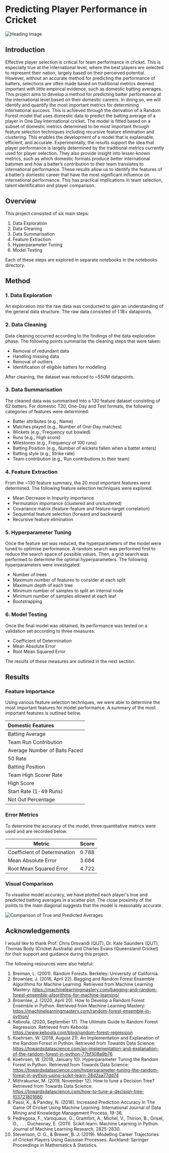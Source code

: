 # Predicting Player Performance in Cricket
![Heading Image](https://github.com/AlexKenna/Cricket-Predicting-Player-Performance/blob/main/img/ODI_Batting.jpg?raw=true)

## Introduction
Effective player selection is critical for team performance in cricket. This is especially true at the international level, where the best players are selected to represent their nation, largely based on their perceived potential. However, without an accurate method for predicting the performance of batters, selections are often made based on traditional metrics deemed important with little empirical evidence, such as domestic batting averages. This project aims to develop a method for predicting batter performance at the international level based on their domestic careers. In doing so, we will identify and quantify the most important metrics for determining international success. This is achieved through the derivation of a Random Forest model that uses domestic data to predict the batting average of a player in One Day International cricket. The model is fitted based on a subset of domestic metrics determined to be most important through feature selection techniques including recursive feature elimination and clustering. This enables the development of a model that is explainable, efficient, and accurate. Experimentally, the results support the idea that player performance is largely determined by the traditional metrics currently used for player selection. They also provide insight into lesser-known metrics, such as which domestic formats produce better international batsmen and how a batter’s contribution to their team translates to international performance. These results allow us to identify the features of a batter’s domestic career that have the most significant influence on international performance. This has practical implications in team selection, talent identification and player comparison.


## Overview
This project consisted of six main steps:

1. Data Exploration
2. Data Cleaning
3. Data Summarisation
4. Feature Extraction
5. Hyperparameter Tuning
6. Model Testing

Each of these steps are explored in separate notebooks in the notebooks directory.


## Method

### 1. Data Exploration
An exploration into the raw data was conducted to gain an understanding of the general data structure. The raw data consisted of 1.1B+ datapoints.

### 2. Data Cleaning
Data cleaning occurred according to the findings of the data exploration phase. The following points summarise the cleaning steps that were taken:

* Removal of redundant data
* Handling missing data
* Removal of outliers
* Identification of eligible batters for modelling

After cleaning, the dataset was reduced to ~550M datapoints.

### 3. Data Summarisation
The cleaned data was summarised into a 130 feature dataset consisting of 62 batters. For domestic T20, One-Day and Test formats, the following categories of features were determined:

* Batter attributes (e.g., Name)
* Matches played (e.g., Number of One-Day matches)
* Wickets (e.g., Frequency out bowled)
* Runs (e.g., High score)
* Milestones (e.g., Frequency of 100 runs)
* Batting Position (e.g., Number of wickets fallen when a batter enters)
* Batting style (e.g., Strike rate)
* Team contribution (e.g., Run contributions to their team)

### 4. Feature Extraction
From the ~130 feature summary, the 20 most important features were determined. The following feature selection techniques were explored:

* Mean Decrease in Impurity importance
* Permutation importance (clustered and unclustered)
* Covariance matrix (feature-feature and feature-target correlation)
* Sequential feature selection (forward and backward)
* Recursive feature elimination

### 5. Hyperparameter Tuning
Once the feature set was reduced, the hyperparameters of the model were tuned to optimise performance. A random search was performed first to reduce the search space of possible values. Then, a grid search was performed to determine the optimal hyperparameters. The following hyperparameters were investigated:

* Number of trees
* Maximum number of features to consider at each split
* Maximum depth of each tree
* Minimum number of samples to split an internal node
* Minimum number of samples allowed at each leaf
* Bootstrapping

### 6. Model Testing
Once the final model was obtained, its performance was tested on a validation set according to three measures:

* Coefficient of Determination
* Mean Absolute Error
* Root Mean Squared Error

The results of these measures are outlined in the next section.


## Results

### Feature Importance
Using various feature selection techniques, we were able to determine the most important features for model performance. A summary of the most important features is outlined below.

| Domestic Features | 
| :--- | 
| Batting Average |
| Team Run Contribution | 
| Average Number of Balls Faced | 
| 50 Rate | 
| Batting Position | 
| Team High Scorer Rate | 
| High Score | 
| Start Rate (1-49 Runs) | 
| Not Out Percentage | 


### Error Metrics
To determine the accuracy of the model, three quantitative metrics were used and are recorded below.

| Metric | Score |
| --- | ----------- |
| Coefficient of Determination | 0.788 |
| Mean Absolute Error | 3.684 |
| Root Mean Squared Error | 4.722 |


### Visual Comparison
To visualise model accuracy, we have plotted each player's true and predicted batting averages in a scatter plot. The close proximity of the points to the main diagonal suggests that the model is reasonably accurate.

![Comparison of True and Predicted Averages](https://github.com/AlexKenna/Cricket-Predicting-Player-Performance/blob/main/img/Comparison_of_True_and_Predicted_Average.jpg?raw=true)


## Acknowledgements
I would like to thank Prof. Chris Drovandi (QUT), Dr. Kate Saunders (QUT), Thomas Body (Cricket Australia) and Charles Evans (Queensland Cricket) for their support and guidance during this project.

The following resources were also helpful:

1. Breiman, L. (2001). Random Forests. Berkeley: University of California.
2. Brownlee, J. (2016, April 22). Bagging and Random Forest Ensemble Algorithms for Machine Learning. Retrieved from Machine Learning Mastery: https://machinelearningmastery.com/bagging-and-random-forest-ensemble-algorithms-for-machine-learning/
3. Brownlee, J. (2020, April 20). How to Develop a Random Forest Ensemble in Python. Retrieved from Machine Learning Mastery: https://machinelearningmastery.com/random-forest-ensemble-in-python/
4. Keboola. (2020, September 17). The Ultimate Guide to Random Forest Regression. Retrieved from Keboola: https://www.keboola.com/blog/random-forest-regression
5. Koehrsen, W. (2018, August 21). An Implementation and Explanation of the Random Forest in Python. Retrieved from Towards Data Science: https://towardsdatascience.com/an-implementation-and-explanation-of-the-random-forest-in-python-77bf308a9b76
6. Koehrsen, W. (2018, January 10). Hyperparameter Tuning the Random Forest in Python. Retrieved from Towards Data Science: https://towardsdatascience.com/hyperparameter-tuning-the-random-forest-in-python-using-scikit-learn-28d2aa77dd74
7. Mithrakumar, M. (2019, November 12). How to tune a Decision Tree? Retrieved from Towards Data Science: https://towardsdatascience.com/how-to-tune-a-decision-tree-f03721801680
8. Passi, K., & Pandey, N. (2018). Increased Prediction Accuracy In The Game Of Cricket Using Machine Learning. International Journal of Data Mining and Knowledge Management Process, 19-36.
9. Pedregosa, F., Varoquaux, G., Gramfort, A., Michel, V., Thirion, B., Grisel, O., . . . Duchesnay, E. (2011). Scikit-learn: Machine Learning in Python. Journal of Machine Learning Research, 2825-2830.
10. Stevenson, O. G., & Brewer, B. J. (2019). Modelling Career Trajectories of Cricket Players Using Gaussian Processes. Auckland: Springer Proceedings in Mathematics & Statistics.
